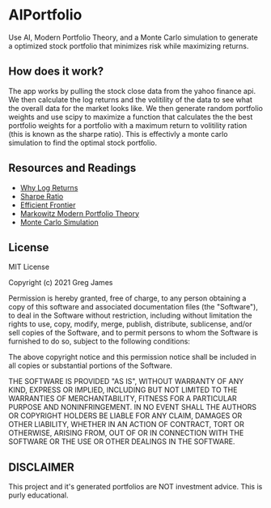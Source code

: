 # AIPortfolio
Use AI, Modern Portfolio Theory, and a Monte Carlo simulation to generate a optimized stock portfolio that minimizes risk while maximizing returns.


## How does it work?
The app works by pulling the stock close data from the yahoo finance api. We then calculate the log returns and the volitility of the data to see what the overall data for the market looks like. We then generate random portfolio weights and use scipy to maximize a function that calculates the the best portfolio weights for a portfolio with a maximum return to volitility ration (this is known as the sharpe ratio). This is effectivly a monte carlo simulation to find the optimal stock portfolio.


## Resources and Readings

- [Why Log Returns](https://quantivity.wordpress.com/2011/02/21/why-log-returns/)
- [Sharpe Ratio](https://www.investopedia.com/terms/s/sharperatio.asp)
- [Efficient Frontier](https://www.investopedia.com/terms/e/efficientfrontier.asp)
- [Markowitz Modern Portfolio Theory](https://www.investopedia.com/terms/m/modernportfoliotheory.asp)
- [Monte Carlo Simulation](https://www.investopedia.com/terms/m/montecarlosimulation.asp)


## License
MIT License

Copyright (c) 2021 Greg James

Permission is hereby granted, free of charge, to any person obtaining a copy
of this software and associated documentation files (the "Software"), to deal
in the Software without restriction, including without limitation the rights
to use, copy, modify, merge, publish, distribute, sublicense, and/or sell
copies of the Software, and to permit persons to whom the Software is
furnished to do so, subject to the following conditions:

The above copyright notice and this permission notice shall be included in all
copies or substantial portions of the Software.

THE SOFTWARE IS PROVIDED "AS IS", WITHOUT WARRANTY OF ANY KIND, EXPRESS OR
IMPLIED, INCLUDING BUT NOT LIMITED TO THE WARRANTIES OF MERCHANTABILITY,
FITNESS FOR A PARTICULAR PURPOSE AND NONINFRINGEMENT. IN NO EVENT SHALL THE
AUTHORS OR COPYRIGHT HOLDERS BE LIABLE FOR ANY CLAIM, DAMAGES OR OTHER
LIABILITY, WHETHER IN AN ACTION OF CONTRACT, TORT OR OTHERWISE, ARISING FROM,
OUT OF OR IN CONNECTION WITH THE SOFTWARE OR THE USE OR OTHER DEALINGS IN THE
SOFTWARE.

## DISCLAIMER
This project and it's generated portfolios are NOT investment advice. This is purly educational.
